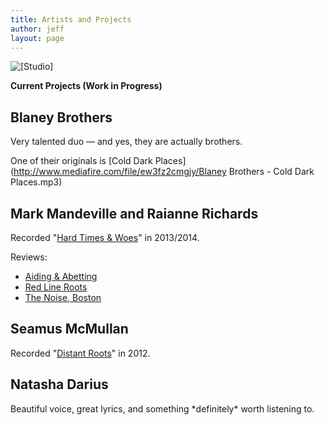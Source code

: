```yaml
---
title: Artists and Projects
author: jeff
layout: page
---
```


![[Studio]][1]

**Current Projects (Work in Progress)**

 [1]: /wp-content/images/mem_logo.png

## Blaney Brothers

Very talented duo — and yes, they are actually brothers.

One of their originals is [Cold Dark Places](http://www.mediafire.com/file/ew3fz2cmgjy/Blaney Brothers - Cold Dark Places.mp3)

## Mark Mandeville and Raianne Richards

Recorded "[Hard Times & Woes](http://markmandevilleraiannerichards.bandcamp.com/album/hard-times-woes)" in 2013/2014.

Reviews:

 * [Aiding & Abetting](http://www.aidabet.com/2014/041514.html)
 * [Red Line Roots](http://www.redlineroots.com/2014/04/mark-mandeville-and-raianne-richards-hardtimes-and-woes-album-review/)
 * [The Noise, Boston](http://thenoise-boston.com/2015/02/top-ten-of-2014/)

## Seamus McMullan

Recorded "[Distant Roots](http://www.cdbaby.com/cd/seamusmcmullan)" in 2012.

## Natasha Darius

Beautiful voice, great lyrics, and something \*definitely\* worth listening to.

